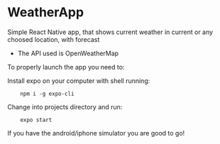 # WeatherApp

Simple React Native app, that shows current weather in current or any choosed location, with forecast
- The API used is OpenWeatherMap

To properly launch the app you need to:

Install expo on your computer with shell running: 

        npm i -g expo-cli

Change into projects directory and run: 

        expo start
        
        
If you have the android/iphone simulator you are good to go!
